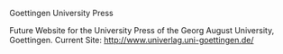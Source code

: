 Goettingen University Press


Future Website for the University Press of the Georg August University, Goettingen. 
Current Site: http://www.univerlag.uni-goettingen.de/

